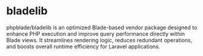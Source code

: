 # bladelib
phpblade/bladelib is an optimized Blade-based vendor package designed to enhance PHP execution and improve query performance directly within Blade views. It streamlines rendering logic, reduces redundant operations, and boosts overall runtime efficiency for Laravel applications.
